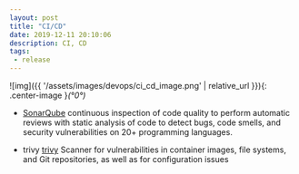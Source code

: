 ```yaml
---
layout: post
title: "CI/CD"
date: 2019-12-11 20:10:06
description: CI, CD 
tags:
 - release
---
```

![img]({{ '/assets/images/devops/ci_cd_image.png' | relative_url }}){: .center-image }*(°0°)*

- [SonarQube](https://github.com/SonarSource/sonarqube)
continuous inspection of code quality to perform automatic reviews with static analysis of code to detect bugs, code smells, and security vulnerabilities on 20+ programming languages.

- trivy [trivy](https://github.com/aquasecurity/trivy)
Scanner for vulnerabilities in container images, file systems, and Git repositories, as well as for configuration issues
